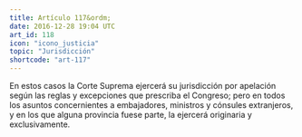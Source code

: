 ```yaml
---
title: Artículo 117&ordm;
date: 2016-12-28 19:04 UTC
art_id: 118
icon: "icono_justicia"
topic: "Jurisdicción"
shortcode: "art-117"
---
```

En estos casos la Corte Suprema ejercerá su jurisdicción por apelación según las reglas y excepciones que prescriba el Congreso; pero en todos los asuntos concernientes a embajadores, ministros y cónsules extranjeros, y en los que alguna provincia fuese parte, la ejercerá originaria y exclusivamente.
